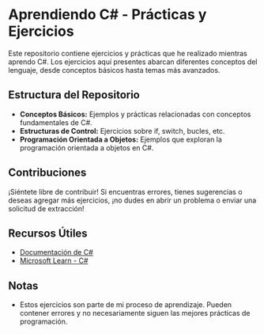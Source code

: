 
# Aprendiendo C# - Prácticas y Ejercicios

Este repositorio contiene ejercicios y prácticas que he realizado mientras aprendo C#. Los ejercicios aquí presentes abarcan diferentes conceptos del lenguaje, desde conceptos básicos hasta temas más avanzados.

## Estructura del Repositorio

- **Conceptos Básicos:** Ejemplos y prácticas relacionadas con conceptos fundamentales de C#.
- **Estructuras de Control:** Ejercicios sobre if, switch, bucles, etc.
- **Programación Orientada a Objetos:** Ejemplos que exploran la programación orientada a objetos en C#.

## Contribuciones

¡Siéntete libre de contribuir! Si encuentras errores, tienes sugerencias o deseas agregar más ejercicios, ¡no dudes en abrir un problema o enviar una solicitud de extracción!

## Recursos Útiles

- [Documentación de C#](https://docs.microsoft.com/en-us/dotnet/csharp/)
- [Microsoft Learn - C#](https://learn.microsoft.com/en-us/dotnet/csharp/)

## Notas

- Estos ejercicios son parte de mi proceso de aprendizaje. Pueden contener errores y no necesariamente siguen las mejores prácticas de programación.

